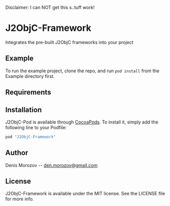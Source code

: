 Disclaimer: I can NOT get this s..tuff work!

# J2ObjC-Framework
Integrates the pre-built J2ObjC frameworks into your project

## Example

To run the example project, clone the repo, and run `pod install` from the Example directory first.

## Requirements

## Installation

J2ObjC-Pod is available through [CocoaPods](http://cocoapods.org). To install
it, simply add the following line to your Podfile:

```ruby
pod "J2ObjC-Framework"
```

## Author

Denis Morozov -- den.morozov@gmail.com

## License

J2ObjC-Framework is available under the MIT license. See the LICENSE file for more info.
